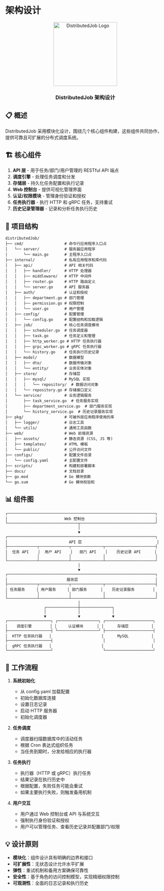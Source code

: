 # 架构设计

<div align="center">
  <img src="../assets/images/logo.png" alt="DistributedJob Logo" width="200" />
  <h3>DistributedJob 架构设计</h3>
</div>

## 📋 概述

DistributedJob 采用模块化设计，围绕几个核心组件构建，这些组件共同协作，提供可靠且可扩展的分布式调度系统。

## 🏗️ 核心组件

1. **API 层** - 用于任务/部门/用户管理的 RESTful API 端点
2. **调度引擎** - 处理任务调度和分发
3. **存储层** - 持久化任务配置和执行记录
4. **Web 控制台** - 提供可视化管理界面
5. **认证/权限模块** - 管理身份验证和授权
6. **任务执行器** - 执行 HTTP 和 gRPC 任务，支持重试
7. **历史记录管理器** - 记录和分析任务执行历史

## 📁 项目结构

```
distributedJob/
├── cmd/                  # 命令行应用程序入口点
│   └── server/           # 服务器应用程序
│       └── main.go       # 主程序入口点
├── internal/             # 私有应用程序和库代码
│   ├── api/              # API 相关代码
│   │   ├── handler/      # HTTP 处理器
│   │   ├── middleware/   # HTTP 中间件
│   │   ├── router.go     # HTTP 路由定义
│   │   └── server.go     # API 服务器
│   ├── auth/             # 认证和授权
│   │   ├── department.go # 部门管理
│   │   ├── permission.go # 权限控制
│   │   └── user.go       # 用户管理
│   ├── config/           # 配置管理
│   │   └── config.go     # 配置结构和加载逻辑
│   ├── job/              # 核心任务调度模块
│   │   ├── scheduler.go  # 任务调度器
│   │   ├── task.go       # 任务定义和管理
│   │   ├── http_worker.go # HTTP 任务执行器
│   │   ├── grpc_worker.go # gRPC 任务执行器
│   │   └── history.go    # 任务执行历史记录
│   ├── model/            # 数据模型
│   │   ├── dto/          # 数据传输对象
│   │   └── entity/       # 业务实体对象
│   ├── store/            # 存储层
│   │   ├── mysql/        # MySQL 实现
│   │   │   └── repository/  # 数据访问对象
│   │   └── repository.go # 存储接口定义
│   └── service/          # 业务逻辑服务
│       ├── task_service.go  # 任务服务实现
│       ├── department_service.go  # 部门服务实现
│       └── history_service.go  # 历史记录服务实现
├── pkg/                  # 可被外部应用程序使用的库
│   ├── logger/           # 日志工具
│   └── utils/            # 通用工具函数
├── web/                  # Web 前端资源
│   ├── assets/           # 静态资源 (CSS, JS 等)
│   ├── templates/        # HTML 模板
│   └── public/           # 公开访问文件
├── configs/              # 配置文件目录
│   └── config.yaml       # 主配置文件
├── scripts/              # 构建和部署脚本
├── docs/                 # 文档目录
├── go.mod                # Go 模块依赖
└── go.sum                # Go 模块校验和
```

## 📊 组件图

```
┌─────────────────────────────────────────────────────────────────┐
│                         Web 控制台                               │
└───────────────────────────────┬─────────────────────────────────┘
                                │
                                ▼
┌─────────────────────────────────────────────────────────────────┐
│                           API 层                                 │
├─────────────┬─────────────┬──────────────┬──────────────────────┤
│  任务 API    │  用户 API    │   部门 API    │    历史记录 API      │
│             │             │              │                      │
└─────────────┴─────────────┴──────────────┴──────────────────────┘
                                │
                                ▼
┌─────────────────────────────────────────────────────────────────┐
│                          服务层                                  │
├─────────────┬─────────────┬──────────────┬──────────────────────┤
│ 任务服务     │ 用户服务     │ 部门服务      │    历史记录服务        │
│             │             │              │                      │
└─────────────┴─────────────┴──────────────┴──────────────────────┘
                                │
                 ┌──────────────┼──────────────┐
                 │              │              │
                 ▼              ▼              ▼
┌───────────────────┐ ┌──────────────────┐ ┌─────────────────────┐
│    调度引擎        │ │     认证模块      │ │      存储层          │
├───────────────────┤ └──────────────────┘ ├─────────────────────┤
│  HTTP 任务执行器   │                      │      MySQL          │
├───────────────────┤                      │                     │
│  gRPC 任务执行器   │                      │                     │
└───────────────────┘                      └─────────────────────┘
```

## 🔄 工作流程

1. **系统初始化**
   - 从 config.yaml 加载配置
   - 初始化数据库连接
   - 设置日志记录
   - 启动 HTTP 服务器
   - 初始化调度器

2. **任务调度**
   - 调度器扫描数据库中的活动任务
   - 根据 Cron 表达式组织任务
   - 当任务到期时，分发给相应的执行器

3. **任务执行**
   - 执行器（HTTP 或 gRPC）执行任务
   - 结果记录在执行历史中
   - 根据配置，失败任务可能会重试
   - 如果主要执行失败，则触发备用机制

4. **用户交互**
   - 用户通过 Web 控制台或 API 与系统交互
   - 强制执行身份验证和授权
   - 用户可以管理任务、查看历史记录并配置部门/权限

## 💡 设计原则

- **模块化**：组件设计具有明确的边界和接口
- **可扩展性**：无状态设计允许水平扩展
- **弹性**：重试机制和备用方案确保可靠性
- **安全性**：基于角色的访问控制模型，实现精细权限控制
- **可观测性**：全面的日志记录和执行历史
